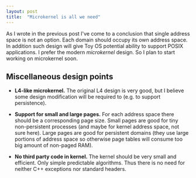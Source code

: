 ```yaml
---
layout: post
title:  "Microkernel is all we need"
---
```

As I wrote in the previous post I've come to a conclusion that single address space is not an option. Each domain should occupy its own address space. In addition such design will give Toy OS potential ability to support POSIX applications. I prefer the modern *microkernel* design. So I plan to start working on microkernel soon.

Miscellaneous design points
---------------------------
<p>

* **L4-like microkernel.** The original L4 design is very good, but I believe some design modification will be required to (e.g. to support persistence).

* **Support for small and large pages.** For each address space there should be a corresponding page size. Small pages are good for tiny non-persistent processes (and maybe for kernel address space, not sure here). Large pages are good for persistent domains (they use large portions of address space so otherwise page tables will consume too big amount of non-paged RAM).

* **No third party code in kernel.** The kernel should be very small and efficient. Only simple predictable algorithms. Thus there is no need for neither C++ exceptions nor standard headers.
